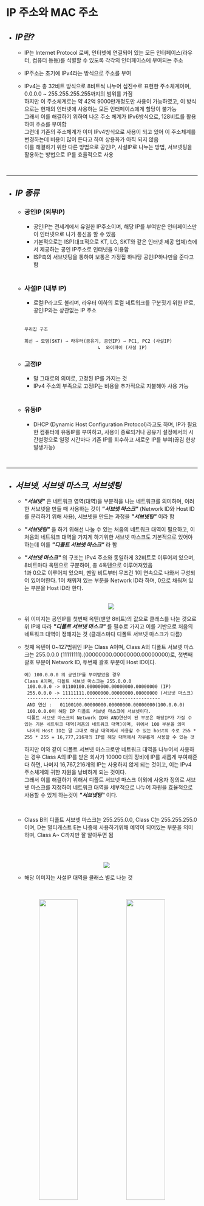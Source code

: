 # IP 주소와 MAC 주소

- ## **_IP란?_**

  - IP는 Internet Protocol 로써, 인터넷에 연결되어 있는 모든 인터페이스(라우터, 컴퓨터 등등)를 식별할 수 있도록 각각의 인터페이스에 부여되는 주소
  - IP주소는 초기에 IPv4라는 방식으로 주소를 부여
  - IPv4는 총 32비트 방식으로 8비트씩 나누어 십진수로 표현한 주소체계이며, 0.0.0.0 ~ 255.255.255.255까지의 범위를 가짐  
  하지만 이 주소체계로는 약 42억 9000만개정도만 사용이 가능하였고, 이 방식으로는 현재의 인터넷에 사용하는 모든 인터페이스에게 할당이 불가능  
  그래서 이를 해결하기 위하여 나온 주소 체계가 IPv6방식으로, 128비트를 활용하여 주소를 부여함  
  그런데 기존의 주소체계가 이미 IPv4방식으로 사용이 되고 있어 이 주소체계를 변경하는데 비용이 많이 든다고 하여 상용화가 아직 되지 않음  
  이를 해결하기 위한 다른 방법으로 공인IP, 사설IP로 나누는 방법, 서브넷팅을 활용하는 방법으로 IP를 효율적으로 사용

    </br>

---

- ## **_IP 종류_**

  - ### 공인IP (외부IP)

    - 공인IP는 전세계에서 유일한 IP주소이며, 해당 IP를 부여받은 인터페이스만이 인터넷으로 나가 통신을 할 수 있음
    - 기본적으로는 ISP(대표적으로 KT, LG, SKT와 같은 인터넷 제공 업체)측에서 제공하는 공인 IP주소로 인터넷을 이용함
    - ISP측의 서브넷팅을 통하여 보통은 가정집 하나당 공인IP하나만을 준다고 함  
      </br>

  - ### 사설IP (내부 IP)

    - 로컬IP라고도 불리며, 라우터 이하의 로컬 네트워크를 구분짓기 위한 IP로, 공인IP와는 상관없는 IP 주소

    </br>

    ```
    우리집 구조

    회선 ⇀ 모뎀(SKT) ⇀ 라우터(공유기, 공인IP) ⇀ PC1, PC2 (사설IP)
                               ↳  와이파이 (사설 IP)
    ```

  - ### 고정IP

    - 말 그대로의 의미로, 고정된 IP를 가지는 것
    - IPv4 주소의 부족으로 고정IP는 비용을 추가적으로 지불해야 사용 가능

    </br>

  - ### 유동IP

    - DHCP (Dynamic Host Configuration Protocol)라고도 하며, IP가 필요한 컴퓨터에 유동IP를 부여하고, 사용이 종료되거나 공유기 설정에서의 시간설정으로 일정 시간마다 기존 IP를 회수하고 새로운 IP를 부여(끊김 현상 발생가능)

      </br>

---

- ## **_서브넷, 서브넷 마스크, 서브넷팅_**

  - **_"서브넷"_** 은 네트워크 영역(대역)을 부분적을 나눈 네트워크를 의미하며, 이러한 서브넷을 만들 때 사용하는 것이 **_"서브넷 마스크"_** (Network ID와 Host ID를 분리하기 위해 사용), 서브넷을 만드는 과정을 **_"서브넷팅"_** 이라 함

  - **_"서브넷팅"_** 을 하기 위해선 나눌 수 있는 처음의 네트워크 대역이 필요하고, 이 처음의 네트워크 대역을 가지게 하기위한 서브넷 마스크도 기본적으로 있어야하는데 이를 **_"디폴트 서브넷 마스크"_** 라 함

  - **_"서브넷 마스크"_** 의 구조는 IPv4 주소와 동일하게 32비트로 이루어져 있으며, 8비트마다 옥텐으로 구분하여, 총 4옥텐으로 이루어져있음  
    1과 0으로 이루어져 있으며, 맨앞 비트부터 무조건 1이 연속으로 나와서 구성되어 있어야한다.
    1이 채워져 있는 부분을 Network ID라 하며, 0으로 채워져 있는 부분을 Host ID라 한다.  
    </br>

      <p align ="center"><img src="https://user-images.githubusercontent.com/62879192/184642189-fc1e2663-3252-4ac7-8e35-81d40c3eeed1.png"></p>

  - 위 이미지는 공인IP를 첫번째 옥텐(맨앞 8비트)의 값으로 클래스를 나눈 것으로 위 IP에 따라 **_"디폴트 서브넷 마스크"_** 를 필수로 가지고 이를 기반으로 처음의 네트워크 대역이 정해지는 것 (클래스마다 디폴트 서브넷 마스크가 다름)

  - 첫째 옥텐이 0~127범위인 IP는 Class A이며, Class A의 디폴트 서브넷 마스크는 255.0.0.0 (11111111).(00000000.00000000.00000000)로, 첫번째 괄호 부분이 Network ID, 두번째 괄호 부분이 Host ID이다.

    ```
    예) 100.0.0.0 의 공인IP를 부여받았을 경우
    Class A이며, 디폴트 서브넷 마스크는 255.0.0.0
     100.0.0.0 -> 01100100.00000000.00000000.00000000 (IP)
     255.0.0.0 -> 11111111.00000000.00000000.00000000 (서브넷 마스크)
     -------------------------------------------------
     AND 연산 :   01100100.00000000.00000000.00000000(100.0.0.0)
     100.0.0.0이 해당 IP 디폴트 서브넷 마스크에 서브넷이다.
     디폴트 서브넷 마스크의 Network ID와 AND연산이 된 부분은 해당IP가 가질 수 있는 기본 네트워크 대역(처음의 네트워크 대역)이며, 위에서 100 부분을 의미
     나머지 Host ID는 말 그대로 해당 대역에서 사용할 수 있는 host의 수로 255 * 255 * 255 = 16,777,216개의 IP를 해당 대역에서 자유롭게 사용할 수 있는 것
    ```

    하지만 이와 같이 디폴트 서브넷 마스크로만 네트워크 대역을 나누어서 사용하는 경우 Class A의 IP를 받은 회사가 10000 대의 장비에 IP를 새롭게 부여해준다 하면, 나머지 16,767,216개의 IP는 사용하지 않게 되는 것이고, 이는 IPv4 주소체계의 귀한 자원을 낭비하게 되는 것이다.  
    그래서 이를 해결하기 위해서 디폴트 서브넷 마스크 이외에 사용자 정의로 서브넷 마스크를 지정하여 네트워크 대역을 세부적으로 나누어 자원을 효율적으로 사용할 수 있게 하는것이 **_"서브넷팅"_** 이다.

    </br>

  - Class B의 디폴트 서브넷 마스크는 255.255.0.0, Class C는 255.255.255.0이며, D는 멀티캐스트 E는 나중에 사용하기위해 예약이 되어있는 부분을 의미하며, Class A~ C까지만 잘 알아두면 됨

  </br>
  </br>

    <p align ="center"><img src="https://user-images.githubusercontent.com/62879192/185390344-271081b1-ee02-4d5c-a8e9-6cda495dbc07.png"></p>

  - 해당 이미지는 사설IP 대역을 클래스 별로 나눈 것

  </br>
  </br>

<p align = "center">
<img src="https://user-images.githubusercontent.com/62879192/185392651-eb4567f6-643a-4411-9dc9-e528486f9907.png" width = 45%>
<img src="https://user-images.githubusercontent.com/62879192/185392782-df3ebfe2-7e42-430c-a726-17ff349b38d8.png" width = 45%>
</p>

- 왼쪽은 내 컴퓨터의 사설IP주소, 오른쪽은 내 노트북의 사설IP 주소이다.
- 192.168로 시작하는 사설IP이며, 서브넷 마스크는 C클래스, 왼쪽 네트워크 대역대는 192.168.55.XXX 오른쪽의 경우는 192.168.45.XXX 대역대를 지님

 </br>

---

- ## **_예제로 서브넷팅 총정리_**

  IP 213.215.21.0 이며, 사용자가 정의한 서브넷 마스크는 255.255.255.240 일때

  11010101.11010111.00010101.00000000  
  (11111111.11111111.11111111).(1111)(0000)

  첫번째 옥텐이 213 -> Class C이며, 디폴트 서브넷 마스크는 255.255.255.0  
  첫 번째 괄호 부분 -> 해당 IP가 가질 수 있는 기본 네트워크 대역(213.215.21.0 ~ 213.215.21.255 대역)  
  두 번째 괄호 부분 -> 사용자 서브넷 마스크로 지정한 네트워크 대역  
  세 번째 괄호 부분 -> 호스트 영역  
  첫번째 괄호 부분의 AND연산을 통해 213.215.21.0 이 서브넷 네트워크 (해당 IP의 기본 네트워크 대역)가 되며, 두번째 괄호 부분(240 값)이 사용자가 서브넷팅을 통해 서브넷을 세부적으로 나누기 위해 정의한 값이 되고,
  하나의 서브넷에 Host 수는 세번째 괄호 부분 즉 2^4 으로 16개가 된다.

  정리하면 기본 서브넷 마스크에 의하여 256개(213.215.21.0 ~ 213.215.21.255)의 호스트를 가질 수 있던 IP를 사용자 정의한 서브넷 마스크로 세부적으로 서브넷을 나누었고, 256-240 즉 16개의 호스트로 서브넷을 세부적으로 나눈 것
  그럼 서브넷의 수 또한 256(기존 호스트 수) % 16(세부적으로 나눈 서브넷의 호스트 수) -> 16(서브넷 수)

  하나의 서브넷에 16개의 Host가 할당이 가능하게 되었지만, 정확히는 네트워크 주소라는 하나의 서브넷의 네트워크 대역 IP는 첫번째 IP를 부여받고, 브로드캐스트 주소라는 주소가 맨 끝 IP를 부여받기 때문에 하나의 서브넷으로 사용할 수 있는 Host의 수는 14개이다. (gateway까지 가져갈 경우에는 13개)

  **_"브로드캐스트주소"_** 란 장비가 자신을 알리기 위해선 "브로드캐스트" 라는 행위를 하게 되는데 이 주소는 호스트 대역이 모두 1로 채워지는 것 (서브넷의 제일 끝 IP)

  마지막으로, 이렇게 나눈 서브넷들은 결국 각각 **_"네트워크 대역"_** 이기 때문에 서로 다른 네트워크라는 의미이다.
  그래서 3계층 장비(라우터, L3 스위치)로만 통신이 이루어질 수 있다. (VLAN 기술을 통해 L2 스위치에서도 IP대역을 논리적으로 나눌 수 있다(?))

</br>

---

- ## **_MAC 주소_**

  - 데이터링크 계층(2계층)에서 통신을 위해 사용되는 **_"고유 식별자(물리적 주소)"_**

  - IP 주소는 공인IP끼리 고유한 값이고, 사설대역으로 들어와서 사설IP를 사용할 경우에는 해당 네트워크 대역에서만 고유한 값이다. 그래서 가정마다 사설IP를 쓰는 곳에는 나와 같은 사설IP가 존재할 수 밖에 없는 것이어서, IP가 하나의 값만 가진다라고 정의하기에는 말이 맞지가 않음  
    하지만, MAC 주소는 컴퓨터, 노트북, 스마트폰과 같은 장비에 고유한 값으로 전세계에서 유일한 주소 값이다.

  - 예시로, 대학교에 나와 같은 **_"이름"_** 은 존재할 수 있지만 나와 같은 **_"학번"_** 은 존재할 수 없는 것으로 비유할 수 있다.

</br>

---

- ## **_IP와 MAC 둘 다 필요한가_**

  - MAC 주소만을 가지고 통신을 한다면  
    ->인터넷에서 목적지 ip까지 가기 위해서 네트워크 대역대를 통해 여러 라우터를 최적의 경로로 돌아다니는 라우팅과정을 거쳐서 목적지 ip의 라우터로 보통 접근하게 되는데
    이러한 논리적인 ip주소가 아닌 mac주소만을 가지고 통신이 이루어질려면 모든 라우터에는 모든 컴퓨터의 mac주소가 있어야 하며, 랜카드가 변경되는 경우에는 새롭게
    mac주소가 부여되기 때문에 현실적으로 불가능하다.

  - IP주소만을 가지고 통신을 한다면 (참고 : https://kldp.org/node/122290)  
    -> 결국 라우터까지는 공인IP (unique 한 ip주소)를 가지고 라우터까지 찾아가게 될 것이며, 거기서 내부망(사설 ip) 또한 결국 unique한 값으로 부여되기 때문에 mac주소가
    아닌 ip주소로만 통신이 가능하지 않을까? 에 대한 답은 기술적으로 mac주소가 아닌 ip주소만을 가지고 통신이 되게 구현을 할 수도 있을 것이며,이 외에 다른 방식으로도
    할 수 있겠지만 2계층 장비끼리는 MAC주소로 통신을 하자는 생각으로 만들어왔고, 만들고 있으며, 그걸 지금까지 전세계적으로 사용을하고 있기 때문.
    CPU 안에 꼭 레지스터가 들어가 있어야 하냐는 질문과 비슷
    기술적으로 분리할 수 있을터이지만 CPU안에 레지스터가 들어가 있는 것도 이전에 그렇게 만들어 왔고, 사용해 왔으며 값 또한 그렇게 받아왔다.

    **_추가 )_** ARP를 이해하면 MAC주소가 어떻게 왜 쓰이는지 자세히 알 수 있음

    </br>

---

# **_참고_**

- https://study-recording.tistory.com/7 [IP란 무엇인가]
- http://www.codns.com/b/B05-104 [공인IP/사설IP 클래스]
- https://onestone-note.tistory.com/8?category=503095 [IP 종류]
- https://m.blog.naver.com/PostView.naver?isHttpsRedirect=true&blogId=hai0416&logNo=221565017478 [서브넷마스크와 서브넷팅]
- https://limkydev.tistory.com/166?category=954021 [서브넷마스크와 서브넷팅 2]
- https://wogh8732.tistory.com/30 [서브넷마스크]
- https://run-it.tistory.com/13?category=663597 [MAC 주소란?]
